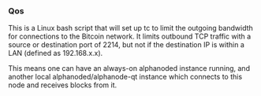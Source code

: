 ### Qos ###

This is a Linux bash script that will set up tc to limit the outgoing bandwidth for connections to the Bitcoin network. It limits outbound TCP traffic with a source or destination port of 2214, but not if the destination IP is within a LAN (defined as 192.168.x.x).

This means one can have an always-on alphanoded instance running, and another local alphanoded/alphanode-qt instance which connects to this node and receives blocks from it.

